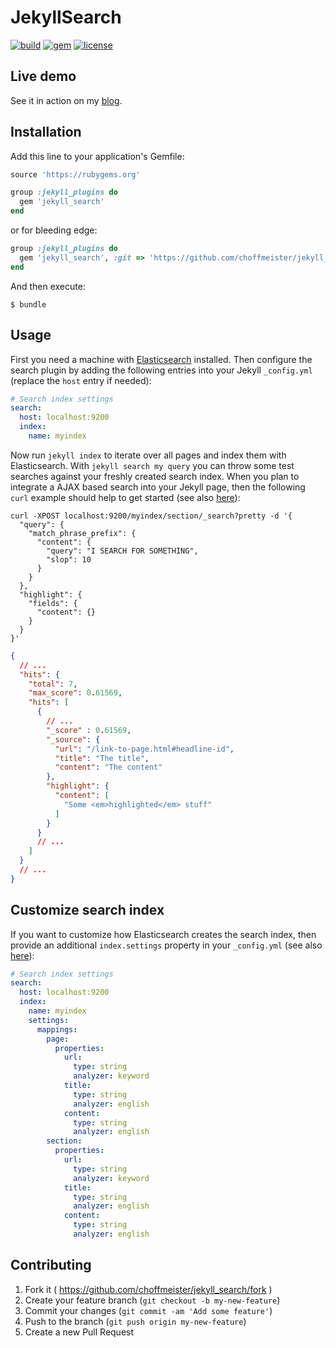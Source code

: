 # JekyllSearch

[![build](https://img.shields.io/travis/choffmeister/jekyll_search/develop.svg)](https://travis-ci.org/choffmeister/jekyll_search)
[![gem](https://img.shields.io/gem/v/jekyll_search.svg)](https://rubygems.org/gems/jekyll_search)
[![license](https://img.shields.io/badge/license-MIT-lightgrey.svg)](http://opensource.org/licenses/MIT)

## Live demo

See it in action on my [blog](http://choffmeister.de/search.html).

## Installation

Add this line to your application's Gemfile:

```ruby
source 'https://rubygems.org'

group :jekyll_plugins do
  gem 'jekyll_search'
end
```

or for bleeding edge:

```ruby
group :jekyll_plugins do
  gem 'jekyll_search', :git => 'https://github.com/choffmeister/jekyll_search.git', :branch => 'develop'
end
```

And then execute:

    $ bundle

## Usage

First you need a machine with [Elasticsearch][elasticsearch] installed. Then configure the search plugin by adding
the following entries into your Jekyll `_config.yml` (replace the `host` entry if needed):

```yaml
# Search index settings
search:
  host: localhost:9200
  index:
    name: myindex
```

Now run `jekyll index` to iterate over all pages and index them with Elasticsearch. With `jekyll search my query`
you can throw some test searches against your freshly created search index. When you plan to integrate a AJAX
based search into your Jekyll page, then the following `curl` example should help to get started (see also [here][elasticsearch-searchapi]):

```text
curl -XPOST localhost:9200/myindex/section/_search?pretty -d '{
  "query": {
    "match_phrase_prefix": {
      "content": {
        "query": "I SEARCH FOR SOMETHING",
        "slop": 10
      }
    }
  },
  "highlight": {
    "fields": {
      "content": {}
    }
  }
}'
```

```json
{
  // ...
  "hits": {
    "total": 7,
    "max_score": 0.61569,
    "hits": [
      {
        // ...
        "_score" : 0.61569,
        "_source": {
          "url": "/link-to-page.html#headline-id",
          "title": "The title",
          "content": "The content"
        },
        "highlight": {
          "content": [
            "Some <em>highlighted</em> stuff"
          ]
        }
      }
      // ...
    ]
  }
  // ...
}
```

## Customize search index

If you want to customize how Elasticsearch creates the search index, then provide an additional `index.settings`
property in your `_config.yml` (see also [here][elasticsearch-createindex]):

```yaml
# Search index settings
search:
  host: localhost:9200
  index:
    name: myindex
    settings:
      mappings:
        page:
          properties:
            url:
              type: string
              analyzer: keyword
            title:
              type: string
              analyzer: english
            content:
              type: string
              analyzer: english
        section:
          properties:
            url:
              type: string
              analyzer: keyword
            title:
              type: string
              analyzer: english
            content:
              type: string
              analyzer: english
```

## Contributing

1. Fork it ( https://github.com/choffmeister/jekyll_search/fork )
2. Create your feature branch (`git checkout -b my-new-feature`)
3. Commit your changes (`git commit -am 'Add some feature'`)
4. Push to the branch (`git push origin my-new-feature`)
5. Create a new Pull Request

[elasticsearch]: http://www.elasticsearch.org/
[elasticsearch-searchapi]: http://www.elasticsearch.org/guide/en/elasticsearch/reference/current/search-search.html
[elasticsearch-createindex]: http://www.rubydoc.info/gems/elasticsearch-api/Elasticsearch/API/Indices/Actions#create-instance_method

